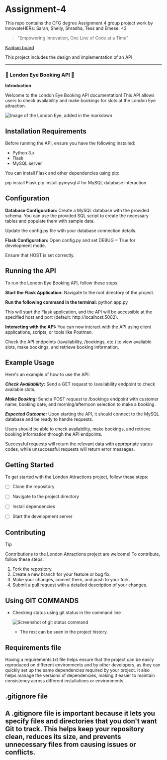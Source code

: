 # Assignment-4
This repo contains the CFG degree Assignment 4 group project work by InnovateHERs:
Sarah, Shelly, Shradha, Tess and Emese. &lt;3

> "Empowering Innovation, One Line of Code at a Time"

[Kanban board](https://miro.com/app/board/uXjVKWg95GQ=/)

This project includes the design and implementation of an API

---

### 🎡 London Eye Booking API 🎡

**Introduction**

Welcome to the London Eye Booking API documentation! This API allows users to check availability and make bookings for slots at the London Eye attraction.

![Image of the London Eye, added in the markdown](https://github.com/Szkazka/Assignment-4/assets/152419320/5bc1a5fa-1af8-472d-9fee-a918fdc78497)


## Installation Requirements

Before running the API, ensure you have the following installed:

- Python 3.x
- Flask
- MySQL server
  
You can install Flask and other dependencies using pip:

pip install Flask
pip install pymysql  # for MySQL database interaction

## Configuration

**Database Configuration:**
Create a MySQL database with the provided schema. You can use the provided SQL script to create the necessary tables and populate them with sample data.

Update the config.py file with your database connection details.

**Flask Configuration:**
Open config.py and set DEBUG = True for development mode.

Ensure that HOST is set correctly.

## Running the API

To run the London Eye Booking API, follow these steps:

**Start the Flask Application:**
Navigate to the root directory of the project.

**Run the following command in the terminal:**
python app.py

This will start the Flask application, and the API will be accessible at the specified host and port (default: http://localhost:5002).

**Interacting with the API:**
You can now interact with the API using client applications, scripts, or tools like Postman.

Check the API endpoints (/availability, /bookings, etc.) to view available slots, make bookings, and retrieve booking information.

## Example Usage

Here's an example of how to use the API:

_**Check Availability:**_
Send a GET request to /availability endpoint to check available slots.

_**Make Booking:**_
Send a POST request to /bookings endpoint with customer name, booking date, and morning/afternoon selection to make a booking.

_**Expected Outcome:**_
Upon starting the API, it should connect to the MySQL database and be ready to handle requests.

Users should be able to check availability, make bookings, and retrieve booking information through the API endpoints.

Successful requests will return the relevant data with appropriate status codes, while unsuccessful requests will return error messages.

## Getting Started

To get started with the London Attractions project, follow these steps:

- [ ] Clone the repository
   
- [ ] Navigate to the project directory
  
- [ ] Install dependencies
  
- [ ] Start the development server
  

## Contributing

> [!TIP]
> Contributions to the London Attractions project are welcome! To contribute, follow these steps:
> 1. Fork the repository.
> 2. Create a new branch for your feature or bug fix.
> 3. Make your changes, commit them, and push to your fork.
> 4. Submit a pull request with a detailed description of your changes.

## Using GIT COMMANDS

- Checking status using git status in the command line

  ![Screenshot of git status command](https://github.com/Szkazka/Assignment-4/assets/160747463/3a61162c-adf0-4383-8df8-7e32877e4156)

  - The rest can be seen in the project history.


## Requirements file
Having a requirements.txt file helps ensure that the project can be easily reproduced on different environments and by other developers, as they can quickly set up the same dependencies required by your project. It also helps manage the versions of dependencies, making it easier to maintain consistency across different installations or environments.

## .gitignore file
A .gitignore file is important because it lets you specify files and directories that you don't want Git to track. This helps keep your repository clean, reduces its size, and prevents unnecessary files from causing issues or conflicts.
---

